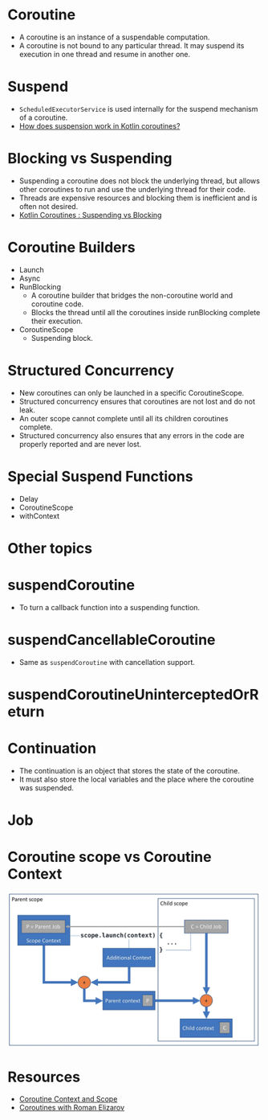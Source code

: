 # Coroutine

- A coroutine is an instance of a suspendable computation.
- A coroutine is not bound to any particular thread. It may suspend its execution in one thread and resume in another one.

# Suspend

- `ScheduledExecutorService` is used internally for the suspend mechanism of a coroutine.
- [How does suspension work in Kotlin coroutines?](https://kt.academy/article/cc-suspension?source=post_page-----73d0194507ab--------------------------------)

# Blocking vs Suspending

- Suspending a coroutine does not block the underlying thread, but allows other coroutines to run and use the underlying thread for their code.
- Threads are expensive resources and blocking them is inefficient and is often not desired.
- [Kotlin Coroutines : Suspending vs Blocking](https://yveskalume.medium.com/kotlin-coroutines-suspending-vs-blocking-73d0194507ab#:~:text=Suspending%20allows%20a%20coroutine%20to,in%20terms%20of%20resource%20usage.)

# Coroutine Builders

- Launch
- Async
- RunBlocking
  - A coroutine builder that bridges the non-coroutine world and coroutine code.
  - Blocks the thread until all the coroutines inside runBlocking complete their execution.
- CoroutineScope
  - Suspending block.

# Structured Concurrency

- New coroutines can only be launched in a specific CoroutineScope.
- Structured concurrency ensures that coroutines are not lost and do not leak.
- An outer scope cannot complete until all its children coroutines complete.
- Structured concurrency also ensures that any errors in the code are properly reported and are never lost.

# Special Suspend Functions

- Delay
- CoroutineScope
- withContext

# Other topics

# suspendCoroutine

- To turn a callback function into a suspending function.

# suspendCancellableCoroutine

- Same as `suspendCoroutine` with cancellation support.

# suspendCoroutineUninterceptedOrReturn

# Continuation

- The continuation is an object that stores the state of the coroutine.
- It must also store the local variables and the place where the coroutine was suspended.

# Job

# Coroutine scope vs Coroutine Context

<img src="coroutine_hierarchy.webp">

# Resources

- [Coroutine Context and Scope](https://elizarov.medium.com/coroutine-context-and-scope-c8b255d59055)
- [Coroutines with Roman Elizarov](https://soundcloud.com/user-38099918/coroutines-with-roman-elizarov)
